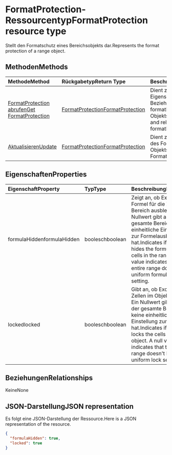 # <a name="formatprotection-resource-type"></a><span data-ttu-id="0cd9c-101">FormatProtection-Ressourcentyp</span><span class="sxs-lookup"><span data-stu-id="0cd9c-101">FormatProtection resource type</span></span>

<span data-ttu-id="0cd9c-102">Stellt den Formatschutz eines Bereichsobjekts dar.</span><span class="sxs-lookup"><span data-stu-id="0cd9c-102">Represents the format protection of a range object.</span></span>


## <a name="methods"></a><span data-ttu-id="0cd9c-103">Methoden</span><span class="sxs-lookup"><span data-stu-id="0cd9c-103">Methods</span></span>

| <span data-ttu-id="0cd9c-104">Methode</span><span class="sxs-lookup"><span data-stu-id="0cd9c-104">Method</span></span>           | <span data-ttu-id="0cd9c-105">Rückgabetyp</span><span class="sxs-lookup"><span data-stu-id="0cd9c-105">Return Type</span></span>    |<span data-ttu-id="0cd9c-106">Beschreibung</span><span class="sxs-lookup"><span data-stu-id="0cd9c-106">Description</span></span>|
|:---------------|:--------|:----------|
|[<span data-ttu-id="0cd9c-107">FormatProtection abrufen</span><span class="sxs-lookup"><span data-stu-id="0cd9c-107">Get FormatProtection</span></span>](../api/formatprotection_get.md) | [<span data-ttu-id="0cd9c-108">FormatProtection</span><span class="sxs-lookup"><span data-stu-id="0cd9c-108">FormatProtection</span></span>](formatprotection.md) |<span data-ttu-id="0cd9c-109">Dient zum Lesen der Eigenschaften und der Beziehungen des formatProtection-Objekts.</span><span class="sxs-lookup"><span data-stu-id="0cd9c-109">Read properties and relationships of formatProtection object.</span></span>|
|[<span data-ttu-id="0cd9c-110">Aktualisieren</span><span class="sxs-lookup"><span data-stu-id="0cd9c-110">Update</span></span>](../api/formatprotection_update.md) | [<span data-ttu-id="0cd9c-111">FormatProtection</span><span class="sxs-lookup"><span data-stu-id="0cd9c-111">FormatProtection</span></span>](formatprotection.md)  |<span data-ttu-id="0cd9c-112">Dient zum Aktualisieren des FormatProtection-Objekts.</span><span class="sxs-lookup"><span data-stu-id="0cd9c-112">Update FormatProtection object.</span></span> |

## <a name="properties"></a><span data-ttu-id="0cd9c-113">Eigenschaften</span><span class="sxs-lookup"><span data-stu-id="0cd9c-113">Properties</span></span>
| <span data-ttu-id="0cd9c-114">Eigenschaft</span><span class="sxs-lookup"><span data-stu-id="0cd9c-114">Property</span></span>     | <span data-ttu-id="0cd9c-115">Typ</span><span class="sxs-lookup"><span data-stu-id="0cd9c-115">Type</span></span>   |<span data-ttu-id="0cd9c-116">Beschreibung</span><span class="sxs-lookup"><span data-stu-id="0cd9c-116">Description</span></span>|
|:---------------|:--------|:----------|
|<span data-ttu-id="0cd9c-117">formulaHidden</span><span class="sxs-lookup"><span data-stu-id="0cd9c-117">formulaHidden</span></span>|<span data-ttu-id="0cd9c-118">boolesch</span><span class="sxs-lookup"><span data-stu-id="0cd9c-118">boolean</span></span>|<span data-ttu-id="0cd9c-p101">Zeigt an, ob Excel die Formel für die Zellen im Bereich ausblendet. Ein Nullwert gibt an, dass der gesamte Bereich keine einheitliche Einstellung zur Formelausblendung hat.</span><span class="sxs-lookup"><span data-stu-id="0cd9c-p101">Indicates if Excel hides the formula for the cells in the range. A null value indicates that the entire range doesn't have uniform formula hidden setting.</span></span>|
|<span data-ttu-id="0cd9c-121">locked</span><span class="sxs-lookup"><span data-stu-id="0cd9c-121">locked</span></span>|<span data-ttu-id="0cd9c-122">boolesch</span><span class="sxs-lookup"><span data-stu-id="0cd9c-122">boolean</span></span>|<span data-ttu-id="0cd9c-p102">Gibt an, ob Excel die Zellen im Objekt sperrt. Ein Nullwert gibt an, dass der gesamte Bereich keine einheitliche Einstellung zum Sperren hat.</span><span class="sxs-lookup"><span data-stu-id="0cd9c-p102">Indicates if Excel locks the cells in the object. A null value indicates that the entire range doesn't have uniform lock setting.</span></span>|

## <a name="relationships"></a><span data-ttu-id="0cd9c-125">Beziehungen</span><span class="sxs-lookup"><span data-stu-id="0cd9c-125">Relationships</span></span>
<span data-ttu-id="0cd9c-126">Keine</span><span class="sxs-lookup"><span data-stu-id="0cd9c-126">None</span></span>


## <a name="json-representation"></a><span data-ttu-id="0cd9c-127">JSON-Darstellung</span><span class="sxs-lookup"><span data-stu-id="0cd9c-127">JSON representation</span></span>

<span data-ttu-id="0cd9c-128">Es folgt eine JSON-Darstellung der Ressource.</span><span class="sxs-lookup"><span data-stu-id="0cd9c-128">Here is a JSON representation of the resource.</span></span>

<!-- {
  "blockType": "resource",
  "baseType": "microsoft.graph.entity",
  "optionalProperties": [

  ],
  "@odata.type": "microsoft.graph.workbookFormatProtection"
}-->

```json
{
  "formulaHidden": true,
  "locked": true
}

```

<!-- uuid: 8fcb5dbc-d5aa-4681-8e31-b001d5168d79
2015-10-25 14:57:30 UTC -->
<!-- {
  "type": "#page.annotation",
  "description": "FormatProtection resource",
  "keywords": "",
  "section": "documentation",
  "tocPath": ""
}-->